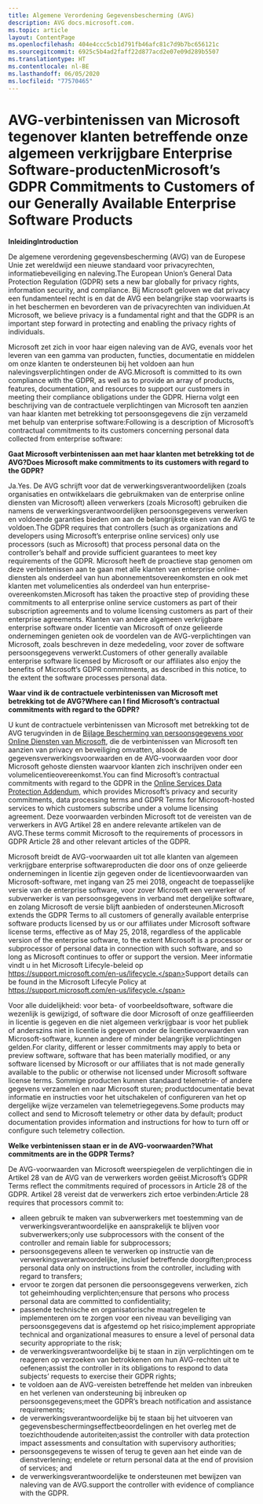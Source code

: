 ```yaml
---
title: Algemene Verordening Gegevensbescherming (AVG)
description: AVG docs.microsoft.com.
ms.topic: article
layout: ContentPage
ms.openlocfilehash: 404e4ccc5cb1d791fb46afc81c7d9b7bc656121c
ms.sourcegitcommit: 6925c5b4ad2faff22d877acd2e07e09d289b5507
ms.translationtype: HT
ms.contentlocale: nl-BE
ms.lasthandoff: 06/05/2020
ms.locfileid: "77570465"
---
```

# <a name="microsofts-gdpr-commitments-to-customers-of-our-generally-available-enterprise-software-products"></a><span data-ttu-id="95f58-103">AVG-verbintenissen van Microsoft tegenover klanten betreffende onze algemeen verkrijgbare Enterprise Software-producten</span><span class="sxs-lookup"><span data-stu-id="95f58-103">Microsoft’s GDPR Commitments to Customers of our Generally Available Enterprise Software Products</span></span>

<span data-ttu-id="95f58-104">**Inleiding**</span><span class="sxs-lookup"><span data-stu-id="95f58-104">**Introduction**</span></span>

<span data-ttu-id="95f58-105">De algemene verordening gegevensbescherming (AVG) van de Europese Unie zet wereldwijd een nieuwe standaard voor privacyrechten, informatiebeveiliging en naleving.</span><span class="sxs-lookup"><span data-stu-id="95f58-105">The European Union’s General Data Protection Regulation (GDPR) sets a new bar globally for privacy rights, information security, and compliance.</span></span> <span data-ttu-id="95f58-106">Bij Microsoft geloven we dat privacy een fundamenteel recht is en dat de AVG een belangrijke stap voorwaarts is in het beschermen en bevorderen van de privacyrechten van individuen.</span><span class="sxs-lookup"><span data-stu-id="95f58-106">At Microsoft, we believe privacy is a fundamental right and that the GDPR is an important step forward in protecting and enabling the privacy rights of individuals.</span></span>     

<span data-ttu-id="95f58-107">Microsoft zet zich in voor haar eigen naleving van de AVG, evenals voor het leveren van een gamma van producten, functies, documentatie en middelen om onze klanten te ondersteunen bij het voldoen aan hun nalevingsverplichtingen onder de AVG.</span><span class="sxs-lookup"><span data-stu-id="95f58-107">Microsoft is committed to its own compliance with the GDPR, as well as to provide an array of products, features, documentation, and resources to support our customers in meeting their compliance obligations under the GDPR.</span></span> <span data-ttu-id="95f58-108">Hierna volgt een beschrijving van de contractuele verplichtingen van Microsoft ten aanzien van haar klanten met betrekking tot persoonsgegevens die zijn verzameld met behulp van enterprise software:</span><span class="sxs-lookup"><span data-stu-id="95f58-108">Following is a description of Microsoft’s contractual commitments to its customers concerning personal data collected from enterprise software:</span></span>

<span data-ttu-id="95f58-109">**Gaat Microsoft verbintenissen aan met haar klanten met betrekking tot de AVG?**</span><span class="sxs-lookup"><span data-stu-id="95f58-109">**Does Microsoft make commitments to its customers with regard to the GDPR?**</span></span>

<span data-ttu-id="95f58-110">Ja.</span><span class="sxs-lookup"><span data-stu-id="95f58-110">Yes.</span></span> <span data-ttu-id="95f58-111">De AVG schrijft voor dat de verwerkingsverantwoordelijken (zoals organisaties en ontwikkelaars die gebruikmaken van de enterprise online diensten van Microsoft) alleen verwerkers (zoals Microsoft) gebruiken die namens de verwerkingsverantwoordelijken persoonsgegevens verwerken en voldoende garanties bieden om aan de belangrijkste eisen van de AVG te voldoen.</span><span class="sxs-lookup"><span data-stu-id="95f58-111">The GDPR requires that controllers (such as organizations and developers using Microsoft’s enterprise online services) only use processors (such as Microsoft) that process personal data on the controller’s behalf and provide sufficient guarantees to meet key requirements of the GDPR.</span></span> <span data-ttu-id="95f58-112">Microsoft heeft de proactieve stap genomen om deze verbintenissen aan te gaan met alle klanten van enterprise online-diensten als onderdeel van hun abonnementsovereenkomsten en ook met klanten met volumelicenties als onderdeel van hun enterprise-overeenkomsten.</span><span class="sxs-lookup"><span data-stu-id="95f58-112">Microsoft has taken the proactive step of providing these commitments to all enterprise online service customers as part of their subscription agreements and to volume licensing customers as part of their enterprise agreements.</span></span> <span data-ttu-id="95f58-113">Klanten van andere algemeen verkrijgbare enterprise software onder licentie van Microsoft of onze gelieerde ondernemingen genieten ook de voordelen van de AVG-verplichtingen van Microsoft, zoals beschreven in deze mededeling, voor zover de software persoonsgegevens verwerkt.</span><span class="sxs-lookup"><span data-stu-id="95f58-113">Customers of other generally available enterprise software licensed by Microsoft or our affiliates also enjoy the benefits of Microsoft’s GDPR commitments, as described in this notice, to the extent the software processes personal data.</span></span>

<span data-ttu-id="95f58-114">**Waar vind ik de contractuele verbintenissen van Microsoft met betrekking tot de AVG?**</span><span class="sxs-lookup"><span data-stu-id="95f58-114">**Where can I find Microsoft’s contractual commitments with regard to the GDPR?**</span></span>

<span data-ttu-id="95f58-115">U kunt de contractuele verbintenissen van Microsoft met betrekking tot de AVG terugvinden in de [Bijlage Bescherming van persoonsgegevens voor Online Diensten van Microsoft](https://www.microsoftvolumelicensing.com/DocumentSearch.aspx?Mode=2&Keyword=DPA), die de verbintenissen van Microsoft ten aanzien van privacy en beveiliging omvatten, alsook de gegevensverwerkingsvoorwaarden en de AVG-voorwaarden voor door Microsoft gehoste diensten waarvoor klanten zich inschrijven onder een volumelicentieovereenkomst.</span><span class="sxs-lookup"><span data-stu-id="95f58-115">You can find Microsoft’s contractual commitments with regard to the GDPR in the [Online Services Data Protection Addendum](https://www.microsoftvolumelicensing.com/DocumentSearch.aspx?Mode=2&Keyword=DPA), which provides Microsoft’s privacy and security commitments, data processing terms and GDPR Terms for Microsoft-hosted services to which customers subscribe under a volume licensing agreement.</span></span> <span data-ttu-id="95f58-116">Deze voorwaarden verbinden Microsoft tot de vereisten van de verwerkers in AVG Artikel 28 en andere relevante artikelen van de AVG.</span><span class="sxs-lookup"><span data-stu-id="95f58-116">These terms commit Microsoft to the requirements of processors in GDPR Article 28 and other relevant articles of the GDPR.</span></span> 

<span data-ttu-id="95f58-117">Microsoft breidt de AVG-voorwaarden uit tot alle klanten van algemeen verkrijgbare enterprise softwareproducten die door ons of onze gelieerde ondernemingen in licentie zijn gegeven onder de licentievoorwaarden van Microsoft-software, met ingang van 25 mei 2018, ongeacht de toepasselijke versie van de enterprise software, voor zover Microsoft een verwerker of subverwerker is van persoonsgegevens in verband met dergelijke software, en zolang Microsoft de versie blijft aanbieden of ondersteunen.</span><span class="sxs-lookup"><span data-stu-id="95f58-117">Microsoft extends the GDPR Terms to all customers of generally available enterprise software products licensed by us or our affiliates under Microsoft software license terms, effective as of May 25, 2018, regardless of the applicable version of the enterprise software, to the extent Microsoft is a processor or subprocessor of personal data in connection with such software, and so long as Microsoft continues to offer or support the version.</span></span> <span data-ttu-id="95f58-118">Meer informatie vindt u in het Microsoft Lifecyle-beleid op https://support.microsoft.com/en-us/lifecycle.</span><span class="sxs-lookup"><span data-stu-id="95f58-118">Support details can be found in the Microsoft Lifecyle Policy at https://support.microsoft.com/en-us/lifecycle.</span></span>

<span data-ttu-id="95f58-119">Voor alle duidelijkheid: voor beta- of voorbeeldsoftware, software die wezenlijk is gewijzigd, of software die door Microsoft of onze geaffilieerden in licentie is gegeven en die niet algemeen verkrijgbaar is voor het publiek of anderszins niet in licentie is gegeven onder de licentievoorwaarden van Microsoft-software, kunnen andere of minder belangrijke verplichtingen gelden.</span><span class="sxs-lookup"><span data-stu-id="95f58-119">For clarity, different or lesser commitments may apply to beta or preview software, software that has been materially modified, or any software licensed by Microsoft or our affiliates that is not made generally available to the public or otherwise not licensed under Microsoft software license terms.</span></span> <span data-ttu-id="95f58-120">Sommige producten kunnen standaard telemetrie- of andere gegevens verzamelen en naar Microsoft sturen; productdocumentatie bevat informatie en instructies voor het uitschakelen of configureren van het op dergelijke wijze verzamelen van telemetriegegevens.</span><span class="sxs-lookup"><span data-stu-id="95f58-120">Some products may collect and send to Microsoft telemetry or other data by default; product documentation provides information and instructions for how to turn off or configure such telemetry collection.</span></span>

<span data-ttu-id="95f58-121">**Welke verbintenissen staan er in de AVG-voorwaarden?**</span><span class="sxs-lookup"><span data-stu-id="95f58-121">**What commitments are in the GDPR Terms?**</span></span>

<span data-ttu-id="95f58-122">De AVG-voorwaarden van Microsoft weerspiegelen de verplichtingen die in Artikel 28 van de AVG van de verwerkers worden geëist.</span><span class="sxs-lookup"><span data-stu-id="95f58-122">Microsoft’s GDPR Terms reflect the commitments required of processors in Article 28 of the GDPR.</span></span>  <span data-ttu-id="95f58-123">Artikel 28 vereist dat de verwerkers zich ertoe verbinden:</span><span class="sxs-lookup"><span data-stu-id="95f58-123">Article 28 requires that processors commit to:</span></span>

-   <span data-ttu-id="95f58-124">alleen gebruik te maken van subverwerkers met toestemming van de verwerkingsverantwoordelijke en aansprakelijk te blijven voor subverwerkers;</span><span class="sxs-lookup"><span data-stu-id="95f58-124">only use subprocessors with the consent of the controller and remain liable for subprocessors;</span></span>
-   <span data-ttu-id="95f58-125">persoonsgegevens alleen te verwerken op instructie van de verwerkingsverantwoordelijke, inclusief betreffende doorgiften;</span><span class="sxs-lookup"><span data-stu-id="95f58-125">process personal data only on instructions from the controller, including with regard to transfers;</span></span>
-   <span data-ttu-id="95f58-126">ervoor te zorgen dat personen die persoonsgegevens verwerken, zich tot geheimhouding verplichten;</span><span class="sxs-lookup"><span data-stu-id="95f58-126">ensure that persons who process personal data are committed to confidentiality;</span></span>
-   <span data-ttu-id="95f58-127">passende technische en organisatorische maatregelen te implementeren om te zorgen voor een niveau van beveiliging van persoonsgegevens dat is afgestemd op het risico;</span><span class="sxs-lookup"><span data-stu-id="95f58-127">implement appropriate technical and organizational measures to ensure a level of personal data security appropriate to the risk;</span></span>
-   <span data-ttu-id="95f58-128">de verwerkingsverantwoordelijke bij te staan in zijn verplichtingen om te reageren op verzoeken van betrokkenen om hun AVG-rechten uit te oefenen;</span><span class="sxs-lookup"><span data-stu-id="95f58-128">assist the controller in its obligations to respond to data subjects’ requests to exercise their GDPR rights;</span></span>
-   <span data-ttu-id="95f58-129">te voldoen aan de AVG-vereisten betreffende het melden van inbreuken en het verlenen van ondersteuning bij inbreuken op persoonsgegevens;</span><span class="sxs-lookup"><span data-stu-id="95f58-129">meet the GDPR’s breach notification and assistance requirements;</span></span>
-   <span data-ttu-id="95f58-130">de verwerkingsverantwoordelijke bij te staan bij het uitvoeren van gegevensbeschermingseffectbeoordelingen en het overleg met de toezichthoudende autoriteiten;</span><span class="sxs-lookup"><span data-stu-id="95f58-130">assist the controller with data protection impact assessments and consultation with supervisory authorities;</span></span> 
-   <span data-ttu-id="95f58-131">persoonsgegevens te wissen of terug te geven aan het einde van de dienstverlening; en</span><span class="sxs-lookup"><span data-stu-id="95f58-131">delete or return personal data at the end of provision of services; and</span></span>
-   <span data-ttu-id="95f58-132">de verwerkingsverantwoordelijke te ondersteunen met bewijzen van naleving van de AVG.</span><span class="sxs-lookup"><span data-stu-id="95f58-132">support the controller with evidence of compliance with the GDPR.</span></span>
